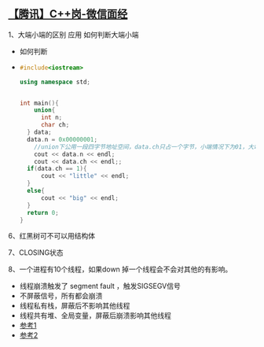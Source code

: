## [【腾讯】C++岗-微信面经](https://www.iamshuaidi.com/2855.html)

1、大端小端的区别 应用 如何判断大端小端

- 如何判断

- ```cpp
  #include<iostream>
  
  using namespace std;
  
  
  int main(){
      union{
  		int n;
  		char ch;
  	} data;
  	data.n = 0x00000001; 
      //union下公用一段四字节地址空间，data.ch只占一个字节，小端情况下为01，大端情况为00
      cout << data.n << endl;
      cout << data.ch << endl;;
  	if(data.ch == 1){
  		cout << "little" << endl;
  	}
  	else{
  		cout << "big" << endl;
  	}
  	return 0;
  }
  ```

6、红黑树可不可以用结构体

7、CLOSING状态

8、一个进程有10个线程，如果down 掉一个线程会不会对其他的有影响。

- 线程崩溃触发了 segment fault ，触发SIGSEGV信号
- 不屏蔽信号，所有都会崩溃
- 线程私有栈，屏蔽后不影响其他线程
- 线程共有堆、全局变量，屏蔽后崩溃影响其他线程
- [参考1](https://blog.csdn.net/itworld123/article/details/104981958/)
- [参考2](https://www.zhihu.com/question/22397613/answer/1001161796)





